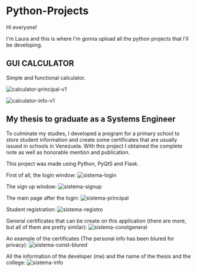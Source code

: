 # Python-Projects

Hi everyone!

I'm Laura and this is where I'm gonna upload all the python projects that I'll be developing.

## **GUI CALCULATOR**

Simple and functional calculator.

![calculator-principal-v1](https://github.com/LVrod4/Python-Projects/assets/140092448/c7bfd993-fc2c-4880-81e3-ab76b38b34c1)

![calculator-info-v1](https://github.com/LVrod4/Python-Projects/assets/140092448/68d677ea-828e-4bd5-9b83-2bbdf424265f)

## **My thesis to graduate as a Systems Engineer**

To culminate my studies, I developed a program for a primary school to store student information and create some certificates that are usually issued in schools in Venezuela. With this project I obtained the complete note as well as honorable mention and publication.

This project was made using Python, PyQt5 and Flask.

First of all, the login window:
![sistema-login](https://github.com/LVrod4/Python-Projects/assets/140092448/3be3b011-b2c4-4951-8b55-f6249e9e9200)

The sign up window:
![sistema-signup](https://github.com/LVrod4/Python-Projects/assets/140092448/083f329a-5b29-4b9f-aaf1-aa5cabc56321)

The main page after the login:
![sistema-principal](https://github.com/LVrod4/Python-Projects/assets/140092448/617c9e27-7d0a-4dd0-9e92-24bf4bbd0e95)

Student registration:
![sistema-registro](https://github.com/LVrod4/Python-Projects/assets/140092448/127741dd-8a59-4d56-b898-b365e6ae18f6)

General certificates that can be create on this application (there are more, but all of them are pretty similar):
![sistema-constgeneral](https://github.com/LVrod4/Python-Projects/assets/140092448/f636ba22-f56b-4f67-b406-49ded3952577)

An example of the certificates (The personal info has been blured for privacy):
![sistema-const-blured](https://github.com/LVrod4/Python-Projects/assets/140092448/7fe2b518-290e-466c-a608-b06395d3c203)

All the information of the developer (me) and the name of the thesis and the college:
![sistema-info](https://github.com/LVrod4/Python-Projects/assets/140092448/abb3c4f6-bb6a-4274-83bd-5020ac03b014)
